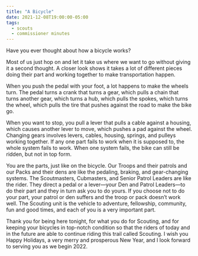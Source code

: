 ```yaml
---
title: "A Bicycle"
date: 2021-12-08T19:00:00-05:00
tags:
  - scouts
  - commissioner minutes
---
```


Have you ever thought about how a bicycle works?

Most of us just hop on and let it take us where we want to go without giving it a second thought. A closer look shows it takes a lot of different pieces doing their part and working together to make transportation happen.

When you push the pedal with your foot, a lot happens to make the wheels turn. The pedal turns a crank that turns a gear, which pulls a chain that turns another gear, which turns a hub, which pulls the spokes, which turns the wheel, which pulls the tire that pushes against the road to make the bike go.

When you want to stop, you pull a lever that pulls a cable against a housing, which causes another lever to move, which pushes a pad against the wheel. Changing gears involves levers, cables, housing, springs, and pulleys working together. If any one part fails to work when it is supposed to, the whole system fails to work. When one system fails, the bike can still be ridden, but not in top form.

You are the parts, just like on the bicycle. Our Troops and their patrols and our Packs and their dens are like the pedaling, braking, and gear-changing systems. The Scoutmasters, Cubmasters, and Senior Patrol Leaders are like the rider. They direct a pedal or a lever—your Den and Patrol Leaders—to do their part and they in turn ask you to do yours. If you choose not to do your part, your patrol or den suffers and the troop or pack doesn’t work well. The Scouting unit is the vehicle to adventure, fellowship, community, fun and good times, and each of you is a very important part.

Thank you for being here tonight, for what you do for Scouting, and for keeping your bicycles in top-notch condition so that the riders of today and in the future are able to continue riding this trail called Scouting. I wish you Happy Holidays, a very merry and prosperous New Year, and I look forward to serving you as we begin 2022.
